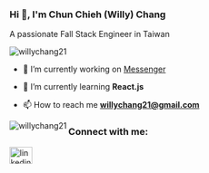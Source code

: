 <h3 align="left">Hi 👋, I'm Chun Chieh (Willy) Chang</h3>
A passionate Fall Stack Engineer in Taiwan
<p align="left"> <img src="https://komarev.com/ghpvc/?username=willychang21&label=Profile%20views&color=0e75b6&style=flat" alt="willychang21" /> </p>

- 🔭 I’m currently working on [Messenger](https://github.com/willychang21/Messenger)

- 🌱 I’m currently learning **React.js**

- 📫 How to reach me **willychang21@gmail.com**

<p><img align="left" src="https://github-readme-stats.vercel.app/api/top-langs?username=willychang21&show_icons=true&locale=en&layout=compact" alt="willychang21" /></p>

<h3 align="left">Connect with me:</h3>
<p align="left">
<a href="https://linkedin.com/in/chun-chieh-chang-127805174" target="blank"><img align="center" src="https://raw.githubusercontent.com/rahuldkjain/github-profile-readme-generator/master/src/images/icons/Social/linked-in-alt.svg" alt="linkedin.com/in/chun-chieh-chang-127805174" height="30" width="40" /></a>
</p>

